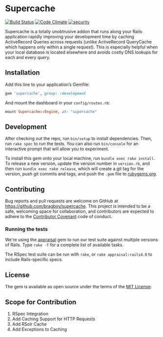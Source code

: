 # Supercache

[![Build Status](https://travis-ci.org/bragboy/supercache.svg?branch=master)](https://travis-ci.org/bragboy/supercache)
[![Code Climate](https://codeclimate.com/github/bragboy/supercache/badges/gpa.svg)](https://codeclimate.com/github/bragboy/supercache)
[![security](https://hakiri.io/github/bragboy/supercache/master.svg)](https://hakiri.io/github/bragboy/supercache/master)

Supercache is a totally unobtrusive addon that runs along your Rails application rapidly improving your development time by caching ActiveRecord Queries across requests (unlike ActiveRecord QueryCache which happens only within a single request). This is especially helpful when your local database is located elsewhere and avoids costly DNS lookups for each and every query.

## Installation

Add this line to your application’s Gemfile:

```ruby
gem 'supercache', group: :development
```

And mount the dashboard in your `config/routes.rb`:

```ruby
mount Supercache::Engine, at: "supercache"
```

## Development

After checking out the repo, run `bin/setup` to install dependencies. Then, run `rake spec` to run the tests. You can also run `bin/console` for an interactive prompt that will allow you to experiment.

To install this gem onto your local machine, run `bundle exec rake install`. To release a new version, update the version number in `version.rb`, and then run `bundle exec rake release`, which will create a git tag for the version, push git commits and tags, and push the `.gem` file to [rubygems.org](https://rubygems.org).

## Contributing

Bug reports and pull requests are welcome on GitHub at https://github.com/bragboy/supercache. This project is intended to be a safe, welcoming space for collaboration, and contributors are expected to adhere to the [Contributor Covenant](http://contributor-covenant.org) code of conduct.

### Running the tests

We're using the
[appraisal](https://github.com/thoughtbot/appraisal) gem to run our test
suite against multiple versions of Rails. Type `rake -T` for a complete list of
available tasks.

The RSpec test suite can be run with `rake`, or
`rake appraisal:rails4.0` to include Rails-specific specs.


## License

The gem is available as open source under the terms of the [MIT License](http://opensource.org/licenses/MIT).

## Scope for Contribution

1. RSpec Integration
2. Add Caching Support for HTTP Requests
3. Add RSolr Cache
4. Add Exceptions to Caching
